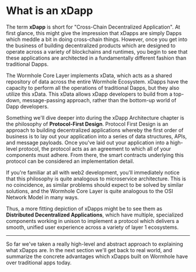 # What is an xDapp

The term **xDapp** is short for "Cross-Chain Decentralized Application". At first glance, this might give the impression that xDapps are simply Dapps which meddle a bit in doing cross-chain things. However, once you get into the business of building decentralized products which are designed to operate across a variety of blockchains and runtimes, you begin to see that these applications are architected in a fundamentally different fashion than traditional Dapps.

The Wormhole Core Layer implements xData, which acts as a shared repository of data across the entire Wormhole Ecosystem. xDapps have the capacity to perform all the operations of traditional Dapps, but they also utilize this xData. This xData allows xDapp developers to build from a top-down, message-passing approach, rather than the bottom-up world of Dapp developers.

Something we'll dive deeper into during the xDapp Architecture chapter is the philosophy of **Protocol-First Design**. Protocol First Design is an approach to building decentralized applications whereby the first order of business is to lay out your application into a series of data structures, APIs, and message payloads. Once you've laid out your application into a high-level protocol, the protocol acts as an agreement to which all of your components must adhere. From there, the smart contracts underlying this protocol can be considered an implementation detail.

If you're familiar at all with web2 development, you'll immediately notice that this philosophy is quite analogous to microservice architecture. This is no coincidence, as similar problems should expect to be solved by similar solutions, and the Wormhole Core Layer is quite analogous to the OSI Network Model in many ways.

Thus, a more fitting depiction of xDapps might be to see them as **Distributed Decentralized Applications**, which have multiple, specialized components working in unison to implement a protocol which delivers a smooth, unified user experience across a variety of layer 1 ecosystems.

---

So far we've taken a really high-level and abstract approach to explaining what xDapps are. In the next section we'll get back to real world, and summarize the concrete advantages which xDapps built on Wormhole have over traditional apps today.
